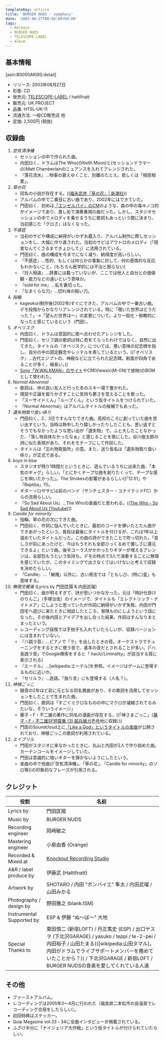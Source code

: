 ```yaml
---
templateKey: article
title: 'BURGER NUDS - symphony'
date: '2003-08-27T00:00:00+09:00'
tags:
  - Release
  - BURGER NUDS
  - TELESCOPE-LABEL
  - Album
---
```

## 基本情報

[asin:B0000AKI9S:detail]

* リリース: 2003年08月27日
* 形態: CD
* 発売元: [TELESCOPE-LABEL](/articles/label%3Atelescope) / hattifnatt
* 販売元: UK.PROJECT
* 品番: HTSL-UK-11
* 流通方法: 一般CD販売店 他
* 定価: 2,500円 (税抜)

## 収録曲

1. *空気清浄機*
   * セッションの中で作られた曲。
   * 内田曰く、ドラムはThe Who(のKeith Moon)と(セッションドラマーの)Matt Chamberlainのニュアンスを入れてアレンジされた。
   * 『落花流水』…物事の衰えゆくこと、別離のたとえ。若しくは「相思相愛」。
1. *草の花*
   * 同名の小説が存在する。(([福永武彦『草の花』| 新潮社](http://www.shinchosha.co.jp/book/111501/)))
   * アルバムの中で二番目に古い曲であり、2002年にはできていた。
   * 門田曰く、初めは[「エンゼルパイ」のCM](https://www.youtube.com/results?search_query=%E3%82%A8%E3%83%B3%E3%82%BC%E3%83%AB%E3%83%91%E3%82%A4+CM+1990)のような、森の中の毒キノコ的がイメージであり、激しめで演奏重視の曲だった。しかし、スタジオセッションの中でメロディを乗せるうちに歌詞もあっという間に決まり、当初感じた「グロさ」はなくなった。
1. *不感症*
   * 当初のサビや構成に納得がいかずお蔵入り、アルバム制作に際しセッションをし、大幅に作り直された。当初のサビはアウトロのメロディ（「現実なんてくさるまできょひして」）に流用されている。
   * 門田曰く、曲の構成を今までになく凝り、納得度が高いらしい。
   * 『不感症』…性的、もしくは何らかの事象に対して、何の感情的な反応もわかないこと。(もちろん医学的には不治と限らない)
   * 『対人相違』…辞書には載っていないが、ここでは他人と自分との価値観・能力などの違いという意味か。
   * 『sold for me』…私を裏切った。
   * 『なまくらな刀』…切れ味の鈍い刀。
1. *指輪*
   * kageokuri制作後(2002年)すぐにできた、アルバムの中で一番古い曲。デモ段階からかなりリアレンジされている。特に「覗いた世界はどうだった？」→「望んだ世界は～」の変更について、より一般化・俯瞰的になったと感じているという（門田）。
1. *オベリスク*
   * 内田曰く、ドラムは意図的に歌へ合わせたアレンジをした。
   * 門田曰く、セリフ調の歌詞は特に奇をてらったわけではなく、自然に出てきた。タイトルの『オベリスク』については、悪い意味の記念碑を指し、自分の中の固定観念やレッテルを表しているという。((『オベリスク』…古代エジプトの、神殿などに立てられた記念碑。断面が四角であることが多く、細長い。))
   * [Sony「W.WALKMAN」のサイト](http://web.archive.org/web/20030801082300/http://www.walkman.sony.co.jp/index.html)やCM(Viewsic(M-ON)で放映)のBGMとして使われた。
1. *Normal Abnormal*
   * 歌詞は、仲の良い友人と行った冬のスキー場で書かれた。
   * 理屈や正論を振りかざすことに気持ち悪さを覚えることを歌った。
   * 「スーサイドくん」「ループくん」という仮タイトルをつけられていた。
   * 「Normal Abnormal」はアルバムタイトルの候補でもあった。
1. *遺失物取り扱い係り*
   * 門田曰く、2、3日ですんなりできた曲。高校のころに創っていた曲を思い出すという。当時は熱中したり嬉しかったりしたことも、思い返すとそうでもなかったような思い出が「遺失物」で、ふと大したことなかった、「落し物自体なかったなぁ」と感じることを歌にした。谷川俊太郎の詩に似た表現があり、それをモチーフにして作詞した。
   * タイトルは「忘れ物取扱所」の意。また、送り仮名は「遺失物取り扱い係り」が正式である。
1. *boys in blue*
   * スタジオが残り1時間だというときに、遊んでいるうちに出来た曲、「本気のギャグ」らしい。「とにかくチープな曲を創りたくって、チープな感じを唄いたかった」。The Strokesの影響があるらしい((「12:51」や「Reptilia」?))。
   * ギターソロやサビは前のバンド（サンチェスター・ユナイテッドFC）からの流用らしい。
   * 『So Sad About Us』…The Whoの楽曲だと思われる。(([The Who - So Sad About Us (Youtube)](https://www.youtube.com/results?search_query=The+Who+So+Sad+About+Us)))
1. *Candle for minority*
   * 指輪、草の花の次にできた曲。
   * 門田曰く、作詞に悩んでいたときに、最初のコードを弾いたとたん曲ができあがったという。普段は最後にタイトルを付けるが、これは1年以上温めていたタイトルだった。この曲の詩ができたことで吹っ切れた。「哀しさが前にあったけど、今はもうそれも全部ひっくるめて優しさに還元できるよ」という曲。後半コーラスがかかったりギターが増えるアレンジは、全部包もうという気持ち。デモの時点で3人で演奏することに無理を感じていたが、このタイミングで出さなくてはいけないと考えて収録を決めたらしい。
   * 『Candle』…「蝋燭」以外に、古い用法では「ともしび、(特に)星」も意味する。
1. *無限交響楽* (Lyrics by 門田匡陽 & 内田武瑠)
   * 門田曰く、曲が明るすぎて、詩が思いつかなかった。元は「時計仕掛けのりんご」（手塚治虫）のイメージで、タイトルも「エレクトリック・ナイトメア」にしようと思っていたが作詞に納得がいかず失敗。内田が門田宅へ遊びに来たときに相談したところ、冒険ものにしようという話になった。その後内田とアイデアを出し合った結果、作詞はすんなりまとまったという。
   * レコーディング段階では手拍子も入れていたらしいが、収録バージョンには含まれていない。
   * 『ハ調ラ音』…ピアノで「ラ」を出したときの音。オーケストラでチューニングをするときに使う音で、基本の音だとされることが多い。(「ハ長調ラ音」でGoogle検索をすると「.hack//Liminality」が該当する頁に表示される)
   * 『エーテル』…[wikipedia:エーテル]を参照。イメージはゲームに登場するものに近いか。
   * 『セリルラ』…造語。「独り言」にも登場する（人名？）。
1. *神様ごっこ*
   * 録音の2年ほど前に元となる同名異曲があり、その歌詞を流用してセッションをしたことで生まれた曲。
   * 門田曰く、歌詞は「すごくミクロなものの中にマクロが凝縮されてるみたいな、そういうイメージ」
   * 藤子・F・不二雄の著作に同名の漫画が存在する。((「神さまごっこ」（[藤子・F・不二雄SF短篇集 (3) 超兵器ガ壱号](http://www.amazon.co.jp/exec/obidos/ASIN/4122021731/)他に収録）))
   * 門田のSoundcloud上に[「Like a God」というタイトルの楽曲](https://soundcloud.com/masaaki-monden/like-a-god-with-daichi)が公開されており、神様ごっこの歌詞が利用されている。
1. *エイプリル*
   * 門田がスタジオに来なかったときに、丸山と内田が2人で作り始めた曲。カーテンコールをイメージしていた。
   * 門田は意識的に暗いギターを弾かないようにしたという。
   * 楽曲の中で他曲((「空気清浄機」、「草の花」、「Candle for minority」のソロ等))の印象的なフレーズが引用される。

## クレジット

役割|名前
-|-
Lyrics by | 門田匡陽
Music by | BURGER NUDS
Recording engineer | 岡崎敏之
Mastering engineer | 小泉由香 (Orange)
Recorded & Mixed at | [Knockout Recording Studio](/articles/2000/01/01/knockout)
A&R / label produce by | 伊藤武 (Hattifnatt)
Artwork by | SHOTARO / 内田 "ボンバイエ" 隼太 / 内田武瑠 / 山田みかる 
Photography / design by | 野田雅之 (blank:ISM)
Instrumental Supported by | ESP & 伊藤 "ぬ～ぼ～" 大地
Special Thanks to | 東田慎二 (新宿LOFT) / 丹正篤史 (ESP) / 出口ヤスヲ (下北沢GARAGE) / yasuko / teppi / te-2-pei / 内田裕子 / 山田たまる(([wikipedia:山田タマル]。内田がドラムでライブサポートメンバーを務めていたことから？)) / 下北沢GARAGE / 新宿LOFT / BURGER NUDSの音楽を愛してくれている人達

## その他

* ファーストアルバム。
* レコーディングは2005年3～4月に行われた（福島県二本松市の岳温泉でレコーディング合宿をしたらしい）。
* 初回特典はステッカー。
* Quip Magazine vol.33・34に全曲インタビューが掲載されている。
* ふざけ半分に「ナイジェリア大作戦」という仮タイトルが付けられていたらしい。
